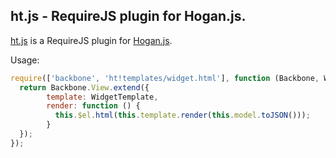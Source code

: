 ## ht.js - RequireJS plugin for Hogan.js.

[ht.js](https://github.com/speier/ht.js) is a RequireJS plugin for [Hogan.js](https://github.com/twitter/hogan.js).

Usage:

```javascript
require(['backbone', 'ht!templates/widget.html'], function (Backbone, WidgetTemplate) {
  return Backbone.View.extend({
        template: WidgetTemplate,
        render: function () {
          this.$el.html(this.template.render(this.model.toJSON()));
        }
  });
});
```
